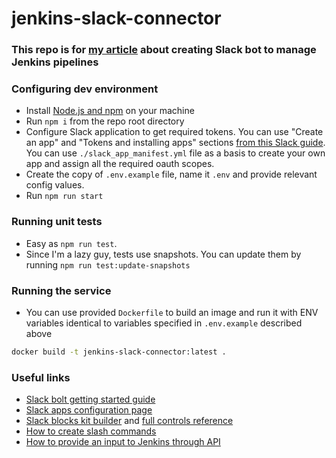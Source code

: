 # jenkins-slack-connector

### This repo is for [my article](https://ordinarytech.blog/integrate-jenkins-and-slack) about creating Slack bot to manage Jenkins pipelines

### Configuring dev environment

- Install [Node.js and npm](https://nodejs.org) on your machine
- Run `npm i` from the repo root directory
- Configure Slack application to get required tokens. You can use "Create an app" and "Tokens and installing apps"
  sections [from this Slack guide](https://slack.dev/bolt-js/tutorial/getting-started#create-an-app). You can
  use `./slack_app_manifest.yml` file as a basis to create your own app and assign all the required oauth scopes.
- Create the copy of `.env.example` file, name it `.env` and provide relevant config values.
- Run ```npm run start```

### Running unit tests
- Easy as ```npm run test```.
- Since I'm a lazy guy, tests use snapshots. You can update them by running ```npm run test:update-snapshots```

### Running the service
- You can use provided `Dockerfile` to build an image and run it with ENV variables identical to variables
  specified in `.env.example` described above
```bash
docker build -t jenkins-slack-connector:latest .
```

### Useful links
- [Slack bolt getting started guide](https://slack.dev/bolt-js/tutorial/getting-started)
- [Slack apps configuration page](https://api.slack.com/apps)
- [Slack blocks kit builder](https://app.slack.com/block-kit-builder) and [full controls reference](https://api.slack.com/reference/block-kit/block-elements)
- [How to create slash commands](https://api.slack.com/interactivity/slash-commands)
- [How to provide an input to Jenkins through API](https://stackoverflow.com/questions/48799442/use-jenkins-rest-api-to-resume-a-paused-pipeline/50606237#50606237)
